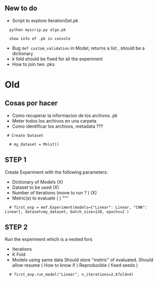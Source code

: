 ## New to do

- Script to explore IterationSet.pk

```
  python myscrip.py algo.pk

  show info of .pk in console
```

- Bug `def custom_validation` in Model, returns a list , should be a dictionary
- k fold should be fixed for all the experiment
- How to join two .pks 

# Old

## Cosas por hacer

- Como recuperar la informacion de los archivos .pk
- Meter todos los archivos en una carpeta
- Como identificar los archivos, metadata ???

```
 # Create Dataset

  # my_dataset = Mnist()
```

## STEP 1

Create Experiment with the following parameters:

- Dictionary of Models (X)
- Dataset to be used (X)
- Number of Iterations (move to run ? ) (X)
- Metric(s) to evaluate ( )
  """

```
  # first_exp = mef.Experiment(models={"Linear": Linear, "CNN": Linear}, dataset=my_dataset, batch_size=128, epochs=2 )
```

## STEP 2

Run the experiment
which is a nested fors

- Iterations
- K Fold
- Models using same data
  Should store "metric" of evaluated.
  Should allow resume ( How to know if )
  Reproducible ( fixed seeds )

```
  # first_exp.run_model("Linear", n_iterations=2,kfold=4)
```
